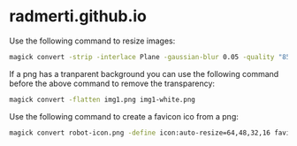 # radmerti.github.io

Use the following command to resize images:

```bash
magick convert -strip -interlace Plane -gaussian-blur 0.05 -quality "85%" -resize "1410x>" rocket-launch.jpg rocket-launch.jpg
```

If a png has a tranparent background you can use the following
command before the above command to remove the transparency:

```bash
magick convert -flatten img1.png img1-white.png
```

Use the following command to create a favicon ico from a png:

```bash
magick convert robot-icon.png -define icon:auto-resize=64,48,32,16 favicon.ico
```